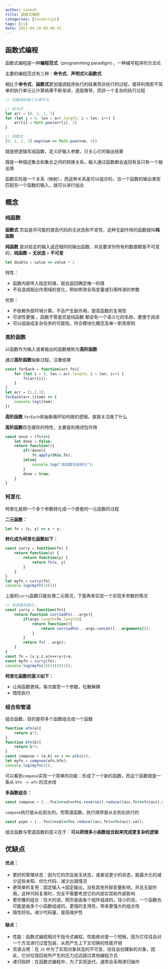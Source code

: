 ```yaml
---
author: sanmzh
title: 函数式编程
categories: [JavaScript]
tags: [js]
date: 2021-04-29 09:40:43
---
```


<Boxx changeTime="30000"/>

## 函数式编程
函数式编程是一种**编程范式**（programming paradigm），一种编写程序的方法论

主要的编程范式有三种：**命令式**、**声明式**和**函数式**

相比于**命令式**，**函数式**更加强调程序执行的结果而非执行的过程，倡导利用若干简单的执行单元让计算结果不断渐进，逐层推导，而非一个复杂的执行过程

```js
// 将数组的每个元素平方

// 命令式
let arr = [0, 1, 2, 3]
for (let i = 0, len = arr.length; i < len; i++) {
    arr[i] = Math.pow(arr[i], 2)
}

// 函数式
[0, 1, 2, 3].map(num => Math.pow(num, 2))
```
就是把逻辑写成函数，定义好输入参数，只关心它的输出结果

既是一种描述集合和集合之间的转换关系，输入通过函数都会返回有且只有一个输出值

函数实际是一个关系（映射），而这种关系是可以组合的，当一个函数的输出类型匹配另一个函数的输入，就可以进行组合

## 概念
### 纯函数
**函数式** 宗旨是尽可能的提高代码的无状态和不变性，这种无副作用的函数就叫**纯函数**

**纯函数** 是对给定的输入返还相同的输出函数，并且要求你所有的数据都是不可变的，**纯函数** = **无状态** `+` **不可变**

```js
let double = value => value * 2
```

特性：
- 函数内部传入指定的值，就会返回确定唯一的值
- 不会造成超出作用域的变化，例如修改全局变量或引用传递的参数

优势：
- 不依赖外部环境计算，不会产生副作用，提高函数的复用性
- 可读性更强 ，函数不管是否是纯函数  都会有一个语义化的名称，更便于阅读
- 可以组装成复杂任务的可能性。符合模块化概念及单一职责原则

### 高阶函数
以函数作为输入或者输出的函数被称为**高阶函数**

通过**高阶函数**抽象过程，注重结果
```js
const forEach = function(arr,fn){
    for (let i = 0, len = arr.length; i < len; i++) {
        fn(arr[i]);
    }
}
let arr = [1,2,3];
forEach(arr,(item) => {
    console.log(item);
})
```
**高阶函数** `forEach`来抽象循环如何做的逻辑，直接关注做了什么

**高阶函数**存在缓存的特性，主要是利用闭包作用
```js
const once = (fn)=>{
    let done = false;
    return function(){
        if(!done){
            fn.apply(this,fn);
        }else{
            console.log("该函数已经执行");
        }
        done = true;
    }
}
```
### 柯里化
柯里化是把一个多个参数转化成一个嵌套的一元函数的过程

**二元函数：**
```js
let fn = (x, y) => x + y;
```
**转化成为柯里化函数如下：**
```js
const curry = function(fn) {
    return function(x) {
        return function(y) {
            return fn(x, y)
        }
    }
}
let myfn = curry(fn)
console.log(myfn(1)(2))
```
上面的`curry`函数只能处理二元情况，下面再来实现一个实现多参数的情况
```js
// 多参数柯里化；
const curry = function(fn){
    return function curriedFn(...args){
        if(args.length<fn.length){
            return function(){
                return curriedFn(...args.concat([...arguments]));
            }
        }
        return fn(...args);
    }
}
const fn = (x,y,z,a)=>x+y+z+a;
const myfn = curry(fn);
console.log(myfn(1)(2)(3)(1));
```
**柯里化函数的意义如下：**
- 让纯函数更纯，每次接受一个参数，松散解耦
- 惰性执行

### 组合和管道
组合函数，目的是将多个函数组合成一个函数
```js
function afn(a){
    return a*2;
}
function bfn(b){
    return b*3;
}
const compose = (a,b) => c => a(b(c));
let myfn = compose(afn,bfn);
console.log(myfn(2));
```
可以看到`compose`实现一个简单的功能：形成了一个新的函数，而这个函数就是一条从 `bfn -> afn` 的流水线

**多函数组合：**
```js
const compose = (...fns)=>val=>fns.reverse().reduce((acc,fn)=>fn(acc),val);
```
`compose`执行是从右到左的。而管道函数，执行顺序是从左到右执行的
```js
const pipe = (...fns)=>val=>fns.reduce((acc,fn)=>fn(acc),val);
```
组合函数与管道函数的意义在于：**可以把很多小函数组合起来完成更复杂的逻辑**

## 优缺点
#### 优点：
- 更好的管理状态：因为它的宗旨是无状态，或者说更少的状态，能最大化的减少这些未知、优化代码、减少出错情况
- 更简单的复用：固定输入->固定输出，没有其他外部变量影响，并且无副作用。这样代码复用时，完全不需要考虑它的内部实现和外部影响
- 更优雅的组合：往大的说，网页是由各个组件组成的。往小的说，一个函数也可能是由多个小函数组成的。更强的复用性，带来更强大的组合性
- 隐性好处。减少代码量，提高维护性

#### 缺点：
- 性能：函数式编程相对于指令式编程，性能绝对是一个短板，因为它往往会对一个方法进行过度包装，从而产生上下文切换的性能开销
- 资源占用：在 `JS` 中为了实现对象状态的不可变，往往会创建新的对象，因此，它对垃圾回收所产生的压力远远超过其他编程方式
- 递归陷阱：在函数式编程中，为了实现迭代，通常会采用递归操作

